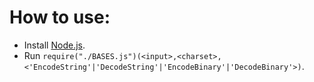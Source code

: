 # How to use:

* Install [Node.js](https://nodejs.org/en/download).
* Run `require("./BASES.js")(<input>,<charset>,<'EncodeString'|'DecodeString'|'EncodeBinary'|'DecodeBinary'>)`.
